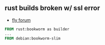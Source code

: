 
## rust builds broken w/ ssl error

- [fly forum](https://community.fly.io/t/rust-server-missing-libssl-so-3-on-new-deploy/15114/4)

```dockerfile
FROM rust:bookworm as builder
...
FROM debian:bookworm-slim
```
